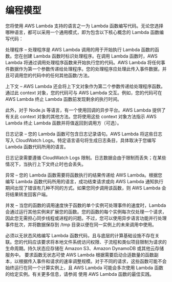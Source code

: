 # 编程模型


您将使用 AWS Lambda 支持的语言之一为 Lambda 函数编写代码。无论您选择哪种语言，都可以采用一个通用模式，即为包含以下核心概念的 Lambda 函数编写代码：

处理程序 – 处理程序是 AWS Lambda 调用的用于开始执行 Lambda 函数的函数。您在创建 Lambda 函数时标识处理程序。在调用 Lambda 函数时，AWS Lambda 将通过调用处理程序函数来开始执行您的代码。AWS Lambda 将任何事件数据作为第一个参数传递给处理程序。您的处理程序应处理此传入事件数据，并且可调用您的代码中的任何其他函数/方法。

上下文 – AWS Lambda 还会将上下文对象作为第二个参数传递给处理程序函数。通过此 context 对象，您的代码可与 AWS Lambda 交互。例如，您的代码可在 AWS Lambda 终止 Lambda 函数前发现剩余的执行时间。

此外，对于 Node.js 等语言，有一个使用回调的异步平台。AWS Lambda 提供了有关此 context 对象的其他方法。您将使用这些 context 对象方法指示 AWS Lambda 终止 Lambda 函数并将值返回到调用方（可选）。

日志记录 – 您的 Lambda 函数可包含日志记录语句。AWS Lambda 将这些日志写入 CloudWatch Logs。特定语言语句将生成日志条目，具体取决于您编写 Lambda 函数代码所用的语言。

日志记录需要遵循 CloudWatch Logs 限制。日志数据会由于限制而丢失；在某些情况下，当执行上下文终止时也会丢失。

异常 – 您的 Lambda 函数需要将函数执行的结果传递给 AWS Lambda。根据您编写 Lambda 函数代码所用的语言，成功结束请求或向 AWS Lambda 通知执行期间出现了错误有几种不同的方式。如果您同步调用该函数，则 AWS Lambda 会将结果转发回客户端。

并发 – 当您的函数的调用速度快于函数的单个实例可处理事件的速度时，Lambda 会通过运行其他实例来扩展您的函数。您的函数的每个实例每次仅处理一个请求，因此您无需担心同步线程或进程的问题。不过，您可以使用异步语言功能并行处理事件批次，并将数据保存到 /tmp 目录以便在同一实例上的未来调用中使用。

必须以无状态风格编写 Lambda 函数代码，且与底层的计算基础设施不存在关联。您的代码应该要求将本地文件系统访问权限、子流程和类似项目限制为请求的生命周期。持久状态应存储在 Amazon S3、Amazon DynamoDB 或其他云存储服务中。 要求函数无状态可使 AWS Lambda 根据需要启动合适数量的函数副本，以根据传入事件和请求的速率调整规模。对于不同的请求，这些函数可能不会始终运行在同一个计算实例上，且 AWS Lambda 可能会多次使用 Lambda 函数的给定实例。有关更多信息，请参阅 使用 AWS Lambda 函数的最佳实践。
